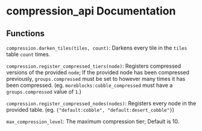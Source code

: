 # compression_api Documentation

## Functions
`compression.darken_tiles(tiles, count)`: Darkens every tile in the `tiles` table `count` times.

`compression.register_compressed_tiers(node)`: Registers compressed versions of the provided `node`; If the provided node has been compressed previously, `groups.compressed` must be set to however many times it has been compressed. (eg. `moreblocks:cobble_compressed` must have a `groups.compressed` value of `1`.)

`compression.register_compressed_nodes(nodes)`: Registers every node in the provided table. (eg. `{"default:cobble", "default:desert_cobble"}`)

`max_compression_level`: The maximum compression tier; Default is 10.
